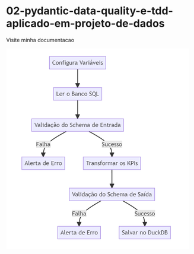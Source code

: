 # 02-pydantic-data-quality-e-tdd-aplicado-em-projeto-de-dados

Visite minha documentacao

[![image](/pic/print.png)](https://github.com/diogomenesesfranco/02-pydantic-data-quality-e-tdd-aplicado-em-projeto-de-dados)